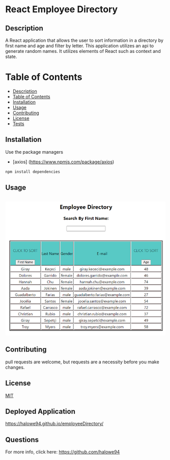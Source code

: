 # React Employee Directory

## Description

A React application that allows the user to sort information in a directory by first name and age and filter by letter. This application utilizes an api to generate random names. It utilizes elements of React such as context and state.

# Table of Contents

- [Description](#Description)
- [Table of Contents](#Table-Of-Contents)
- [Installation](#Installation)
- [Usage](#Usage)
- [Contributing](#Contributing)
- [License](#License)
- [Tests](#Tests)

## Installation

Use the package managers

- [axios] (https://www.npmjs.com/package/axios)

```bash
npm install dependencies
```

## Usage

```Click "First Name" and "Age" buttons to sort alphabetically and by incrementing numbers. Type the letters in the input area to filter the names.

```

![Web Application](./imgs/employeeDir.png)

## Contributing

pull requests are welcome, but requests are a necessity before you make changes.

## License

[MIT](https://opensource.org/licenses/MIT)

## Deployed Application

https://halowe94.github.io/employeeDirectory/

## Questions

For more info, click here:
https://github.com/halowe94
